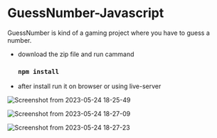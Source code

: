 # GuessNumber-Javascript
GuessNumber is kind of a gaming project where you have to guess a number. 

* download the zip file and run cammand
    ### `npm install`
   
 * after install run it on browser or using live-server  


![Screenshot from 2023-05-24 18-25-49](https://github.com/minalisahu/GuessNumber-Javascript/assets/84183828/2e3ac7f3-2d3f-440d-924d-f2496edad4db)

![Screenshot from 2023-05-24 18-27-09](https://github.com/minalisahu/GuessNumber-Javascript/assets/84183828/e3626a27-f203-434f-a744-ce266febcc72)


![Screenshot from 2023-05-24 18-27-23](https://github.com/minalisahu/GuessNumber-Javascript/assets/84183828/8fe5364c-f0ea-49d3-8988-912b12083042)

